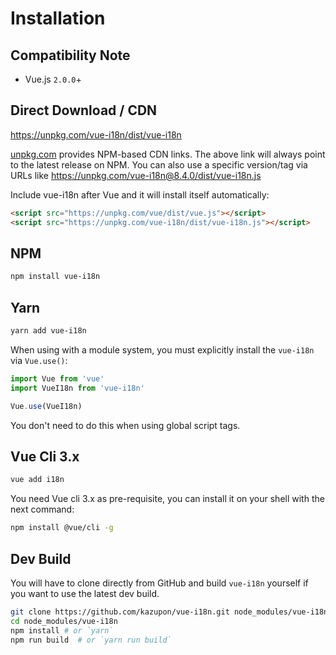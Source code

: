 # Installation

## Compatibility Note

- Vue.js `2.0.0`+

## Direct Download / CDN

<https://unpkg.com/vue-i18n/dist/vue-i18n>

[unpkg.com](https://unpkg.com) provides NPM-based CDN links. The above link will always point to the latest release on NPM. You can also use a specific version/tag via URLs like <https://unpkg.com/vue-i18n@8.4.0/dist/vue-i18n.js>

Include vue-i18n after Vue and it will install itself automatically:

    
```html    
<script src="https://unpkg.com/vue/dist/vue.js"></script>
<script src="https://unpkg.com/vue-i18n/dist/vue-i18n.js"></script>
```

## NPM
    
```sh
npm install vue-i18n
``` 

## Yarn
    
```sh
yarn add vue-i18n
```

When using with a module system, you must explicitly install the `vue-i18n`
via `Vue.use()`:

    
```javascript
import Vue from 'vue'
import VueI18n from 'vue-i18n'

Vue.use(VueI18n)
```

You don't need to do this when using global script tags.

## Vue Cli 3.x
    
```sh
vue add i18n
```

You need Vue cli 3.x as pre-requisite, you can install it on your shell with the next command:

```sh
npm install @vue/cli -g
```

## Dev Build

You will have to clone directly from GitHub and build `vue-i18n` yourself if you want to use the latest dev build.

```sh
git clone https://github.com/kazupon/vue-i18n.git node_modules/vue-i18n
cd node_modules/vue-i18n
npm install # or `yarn`
npm run build  # or `yarn run build`
```
